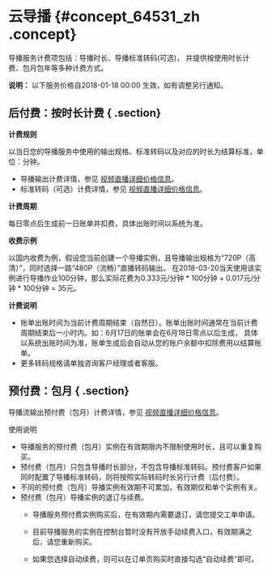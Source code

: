 # 云导播 {#concept_64531_zh .concept}

导播服务计费项包括：导播时长、导播标准转码\(可选\)， 并提供按使用时长计费、包月包年等多种计费方式。

**说明：** 以下服务价格自2018-01-18 00:00 生效，如有调整另行通知。

## 后付费：按时长计费 { .section}

**计费规则**

以当日您的导播服务中使用的输出规格、标准转码以及对应的时长为结算标准，单位：分钟。

-   导播输出计费详情，参见 [视频直播详细价格信息](https://cn.aliyun.com/price/product?spm=5176.7991389.632955.BTN_price.2a1a15474UQ9ld#/live/detail)。
-   标准转码（可选）计费详情，参见 [视频直播详细价格信息](https://cn.aliyun.com/price/product?spm=5176.7991389.632955.BTN_price.2a1a15474UQ9ld#/live/detail)。

**计费周期**

每日零点后生成前一日账单并扣费，具体出账时间以系统为准。

**收费示例**

以国内收费为例，假设您当前创建一个导播实例，且导播输出规格为“720P（高清）”，同时选择一路“480P（流畅）”直播转码输出。 在2018-03-20当天使用该实例进行导播作业100分钟，那么实际花费为0.333元/分钟 \* 100分钟 + 0.017元/分钟 \* 100分钟 = 35元。

**计费说明**

-   账单出账时间为当前计费周期结束（自然日）。账单出账时间通常在当前计费周期结束后一小时内。如：6月17日的账单会在6月18日零点以后生成， 具体以系统出账时间为准，账单生成后会自动从您的账户余额中扣除费用以结算账单。
-   更多转码规格请单独咨询客户经理或者客服。

## 预付费：包月 { .section}

导播流输出预付费（包月）计费详情，参见 [视频直播详细价格信息](https://cn.aliyun.com/price/product?spm=5176.7991389.632955.BTN_price.2a1a15474UQ9ld#/live/detail)。

使用说明

-   导播服务的预付费（包月）实例在有效期限内不限制使用时长，且可以重复购买。
-   预付费（包月）只包含导播时长部分，不包含导播标准转码。预付费客户如果同时配置了导播标准转码，则将按照实际转码时长另行计费（后付费）。
-   不同的预付费（包月）导播实例有效期不可累加，有效期仅和单个实例有关。
-   预付费（包月）导播实例的退订与续费。
    -   导播服务预付费实例购买后，在有效期内需要退订，请您提交工单申请。

    -   目前导播服务的实例在控制台暂时没有开放手动续费入口，有效期满之后，请您重新购买。

    -   如果您选择自动续费，则可以在订单页购买时直接勾选“自动续费”即可。


